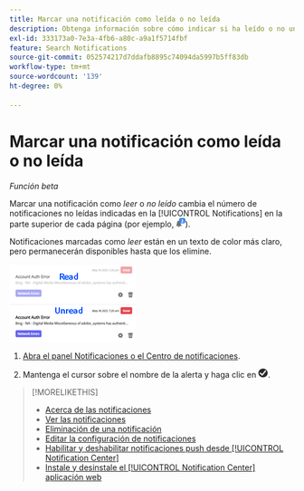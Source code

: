 ```yaml
---
title: Marcar una notificación como leída o no leída
description: Obtenga información sobre cómo indicar si ha leído o no una notificación.
exl-id: 333173a0-7e3a-4fb6-a80c-a9a1f5714fbf
feature: Search Notifications
source-git-commit: 052574217d7ddafb8895c74094da5997b5ff83db
workflow-type: tm+mt
source-wordcount: '139'
ht-degree: 0%

---
```


# Marcar una notificación como leída o no leída

*Función beta*

Marcar una notificación como *leer* o *no leído* cambia el número de notificaciones no leídas indicadas en la [!UICONTROL Notifications] en la parte superior de cada página (por ejemplo, ![Icono de notificaciones con contador de notificaciones no leídas](/help/search-social-commerce/assets/notifications-unread.png "Icono de notificaciones con contador de notificaciones no leídas")).

Notificaciones marcadas como *leer* están en un texto de color más claro, pero permanecerán disponibles hasta que los elimine.

![Notificaciones leídas y no leídas](/help/search-social-commerce/assets/notifications-read-vs-unread.png "Notificaciones leídas y no leídas")

1. [Abra el panel Notificaciones o el Centro de notificaciones](notification-view.md).

1. Mantenga el cursor sobre el nombre de la alerta y haga clic en ![Marcar como leído o no leído](/help/search-social-commerce/assets/notifications-read-unread.png "Marcar como leído o no leído").

>[!MORELIKETHIS]
>
>* [Acerca de las notificaciones](/help/search-social-commerce/notifications/notification-about.md)
>* [Ver las notificaciones](notification-view.md)
>* [Eliminación de una notificación](notification-delete.md)
>* [Editar la configuración de notificaciones](notification-edit.md)
>* [Habilitar y deshabilitar notificaciones push desde [!UICONTROL Notification Center]](notifications-push-enable-disable.md)
>* [Instale y desinstale el [!UICONTROL Notification Center] aplicación web](notification-app-install-uninstall.md)
